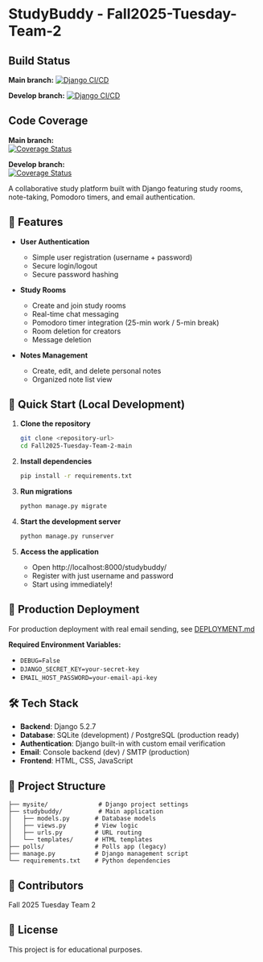 # StudyBuddy - Fall2025-Tuesday-Team-2

## Build Status
**Main branch:**
[![Django CI/CD](https://github.com/Makendy-Midouin-STAC-Software-Engineer/Fall2025-Tuesday-Team-2/actions/workflows/ci-cd.yml/badge.svg?branch=main)](https://github.com/Makendy-Midouin-STAC-Software-Engineer/Fall2025-Tuesday-Team-2/actions/workflows/ci-cd.yml)

**Develop branch:**
[![Django CI/CD](https://github.com/Makendy-Midouin-STAC-Software-Engineer/Fall2025-Tuesday-Team-2/actions/workflows/ci-cd.yml/badge.svg?branch=develop)](https://github.com/Makendy-Midouin-STAC-Software-Engineer/Fall2025-Tuesday-Team-2/actions/workflows/ci-cd.yml)

## Code Coverage
**Main branch:**  
[![Coverage Status](https://coveralls.io/repos/github/Makendy-Midouin-STAC-Software-Engineer/Fall2025-Tuesday-Team-2/badge.svg?branch=main)](https://coveralls.io/github/Makendy-Midouin-STAC-Software-Engineer/Fall2025-Tuesday-Team-2?branch=main)  

**Develop branch:**  
[![Coverage Status](https://coveralls.io/repos/github/Makendy-Midouin-STAC-Software-Engineer/Fall2025-Tuesday-Team-2/badge.svg?branch=develop)](https://coveralls.io/github/Makendy-Midouin-STAC-Software-Engineer/Fall2025-Tuesday-Team-2?branch=develop)



A collaborative study platform built with Django featuring study rooms, note-taking, Pomodoro timers, and email authentication.

## 🎯 Features

- **User Authentication**
  - Simple user registration (username + password)
  - Secure login/logout
  - Secure password hashing

- **Study Rooms**
  - Create and join study rooms
  - Real-time chat messaging
  - Pomodoro timer integration (25-min work / 5-min break)
  - Room deletion for creators
  - Message deletion

- **Notes Management**
  - Create, edit, and delete personal notes
  - Organized note list view

## 🚀 Quick Start (Local Development)

1. **Clone the repository**
   ```bash
   git clone <repository-url>
   cd Fall2025-Tuesday-Team-2-main
   ```

2. **Install dependencies**
   ```bash
   pip install -r requirements.txt
   ```

3. **Run migrations**
   ```bash
   python manage.py migrate
   ```

4. **Start the development server**
   ```bash
   python manage.py runserver
   ```

5. **Access the application**
   - Open http://localhost:8000/studybuddy/
   - Register with just username and password
   - Start using immediately!

## 📧 Production Deployment

For production deployment with real email sending, see [DEPLOYMENT.md](DEPLOYMENT.md)

**Required Environment Variables:**
- `DEBUG=False`
- `DJANGO_SECRET_KEY=your-secret-key`
- `EMAIL_HOST_PASSWORD=your-email-api-key`

## 🛠️ Tech Stack

- **Backend**: Django 5.2.7
- **Database**: SQLite (development) / PostgreSQL (production ready)
- **Authentication**: Django built-in with custom email verification
- **Email**: Console backend (dev) / SMTP (production)
- **Frontend**: HTML, CSS, JavaScript

## 📁 Project Structure

```
├── mysite/              # Django project settings
├── studybuddy/          # Main application
│   ├── models.py       # Database models
│   ├── views.py        # View logic
│   ├── urls.py         # URL routing
│   └── templates/      # HTML templates
├── polls/              # Polls app (legacy)
├── manage.py           # Django management script
└── requirements.txt    # Python dependencies
```

## 👥 Contributors

Fall 2025 Tuesday Team 2

## 📝 License

This project is for educational purposes.
